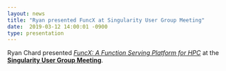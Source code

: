 ```yaml
---
layout: news
title: "Ryan presented FuncX at Singularity User Group Meeting"
date:  2019-03-12 14:00:01 -0900
type: presentation
---
```

Ryan Chard presented  [*FuncX: A Function Serving Platform for HPC*](https://docs.google.com/presentation/d/1u2Z7Qc2wFJSBGbai0GpIO0whRfeJWpo7xZQVIcr0fnM/edit?usp=sharing) at the [**Singularity User Group Meeting**](https://www.sylabs.io/2018/12/save-the-date-for-the-inaugural-meeting-of-the-singularity-user-group-march-12-13-2019/).
